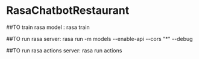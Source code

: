 # RasaChatbotRestaurant

##TO train rasa model : rasa train

##TO run rasa server:
rasa run -m models --enable-api --cors "*" --debug

##TO run rasa actions server:
rasa run actions

